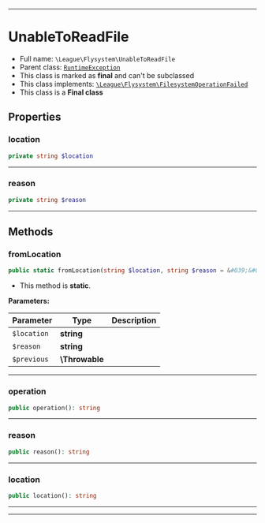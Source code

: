 ***

# UnableToReadFile





* Full name: `\League\Flysystem\UnableToReadFile`
* Parent class: [`RuntimeException`](../../RuntimeException.md)
* This class is marked as **final** and can't be subclassed
* This class implements:
[`\League\Flysystem\FilesystemOperationFailed`](./FilesystemOperationFailed.md)
* This class is a **Final class**



## Properties


### location



```php
private string $location
```






***

### reason



```php
private string $reason
```






***

## Methods


### fromLocation



```php
public static fromLocation(string $location, string $reason = &#039;&#039;, \Throwable $previous = null): \League\Flysystem\UnableToReadFile
```



* This method is **static**.




**Parameters:**

| Parameter | Type | Description |
|-----------|------|-------------|
| `$location` | **string** |  |
| `$reason` | **string** |  |
| `$previous` | **\Throwable** |  |




***

### operation



```php
public operation(): string
```











***

### reason



```php
public reason(): string
```











***

### location



```php
public location(): string
```











***


***

